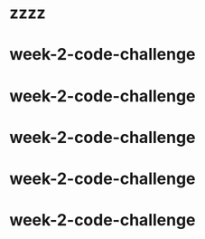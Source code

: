 # zzzz
# week-2-code-challenge
# week-2-code-challenge
# week-2-code-challenge
# week-2-code-challenge
# week-2-code-challenge

